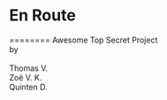<h1>En Route</h1>
========
Awesome Top Secret Project<br/>
by<br/><br/>
Thomas V.<br/>
Zoë V. K.<br/>
Quinten D.<br/>
